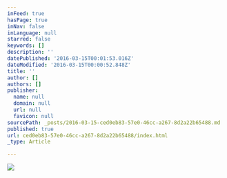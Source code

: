 ```yaml
---
inFeed: true
hasPage: true
inNav: false
inLanguage: null
starred: false
keywords: []
description: ''
datePublished: '2016-03-15T00:01:53.016Z'
dateModified: '2016-03-15T00:00:52.848Z'
title: ''
author: []
authors: []
publisher:
  name: null
  domain: null
  url: null
  favicon: null
sourcePath: _posts/2016-03-15-ced0eb83-57e0-46cc-a267-8d2a22b65488.md
published: true
url: ced0eb83-57e0-46cc-a267-8d2a22b65488/index.html
_type: Article

---
```

![](https://the-grid-user-content.s3-us-west-2.amazonaws.com/1b2b6e15-6953-4702-8865-6d906c8d18f2.jpg)